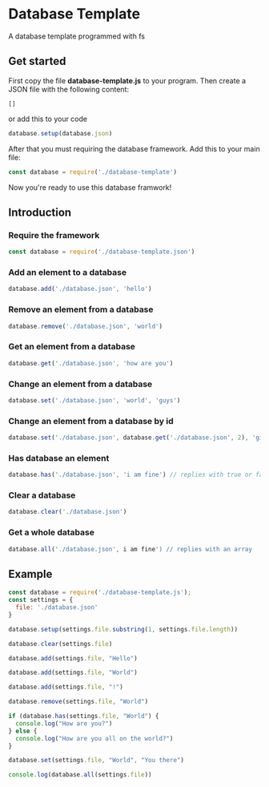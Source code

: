 # Database Template
A database template programmed with fs

## Get started
First copy the file __database-template.js__ to your program. Then create a JSON file with the following content:
```
[]
```
or add this to your code
```js
database.setup(database.json)
```

After that you must requiring the database framework. Add this to your main file:
```js
const database = require('./database-template')
```
Now you're ready to use this database framwork!

## Introduction
### Require the framework
```js
const database = require('./database-template.json')
```

### Add an element to a database
```js
database.add('./database.json', 'hello')
```

### Remove an element from a database
```js
database.remove('./database.json', 'world')
```

### Get an element from a database
```js
database.get('./database.json', 'how are you')
```

### Change an element from a database
```js
database.set('./database.json', 'world', 'guys')
```

### Change an element from a database by id
```js
database.set('./database.json', database.get('./database.json', 2), 'github')
```

### Has database an element
```js
database.has('./database.json', 'i am fine') // replies with true or false
```

### Clear a database
```js
database.clear('./database.json')
```

### Get a whole database
```js
database.all('./database.json', i am fine') // replies with an array
```

## Example
```js
const database = require('./database-template.js');
const settings = {
  file: './database.json'
}

database.setup(settings.file.substring(1, settings.file.length))

database.clear(settings.file)

database.add(settings.file, "Hello")

database.add(settings.file, "World")

database.add(settings.file, "!")

database.remove(settings.file, "World")

if (database.has(settings.file, "World") {
  console.log("How are you?")
} else {
  console.log("How are you all on the world?")
}

database.set(settings.file, "World", "You there")

console.log(database.all(settings.file))
